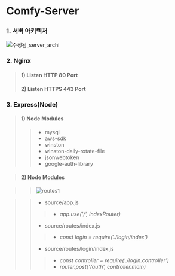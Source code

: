 # Comfy-Server

### 1. 서버 아키텍처

![수정됨_server_archi](https://user-images.githubusercontent.com/72685070/103410350-375a7580-4bae-11eb-9999-6201cb7b14ab.png)


### 2. Nginx
> #### 1) Listen HTTP 80 Port
> #### 2) Listen HTTPS 443 Port

### 3. Express(Node)
> #### 1) Node Modules
>> * mysql
>> * aws-sdk
>> * winston
>> * winston-daily-rotate-file
>> * jsonwebtoken
>> * google-auth-library





> #### 2) Node Modules



>> ![routes1](https://user-images.githubusercontent.com/72685070/103410629-8523ad80-4baf-11eb-97d2-1b0dae73a7b2.png)


>> * source/app.js
>>> - _app.use('/', indexRouter)_
>> * source/routes/index.js
>>> - _const login = require('./login/index')_
>> * source/routes/login/index.js
>>> - _const controller = require('./login.controller')_
>>> - _router.post('/auth', controller.main)_
